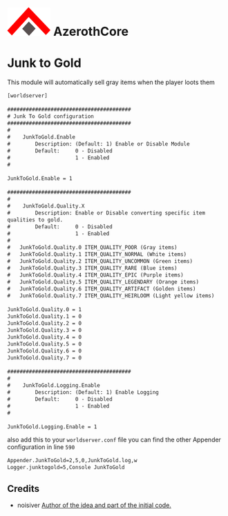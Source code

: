 # ![logo](https://raw.githubusercontent.com/azerothcore/azerothcore.github.io/master/images/logo-github.png) AzerothCore

# Junk to Gold
This module will automatically sell gray items when the player loots them

```
[worldserver]

########################################
# Junk To Gold configuration
########################################
#
#    JunkToGold.Enable
#        Description: (Default: 1) Enable or Disable Module
#        Default:     0 - Disabled
#                     1 - Enabled
#

JunkToGold.Enable = 1

########################################
#
#    JunkToGold.Quality.X
#        Description: Enable or Disable converting specific item qualities to gold.
#        Default:     0 - Disabled
#                     1 - Enabled
#
#   JunkToGold.Quality.0 ITEM_QUALITY_POOR (Gray items)
#   JunkToGold.Quality.1 ITEM_QUALITY_NORMAL (White items)
#   JunkToGold.Quality.2 ITEM_QUALITY_UNCOMMON (Green items)
#   JunkToGold.Quality.3 ITEM_QUALITY_RARE (Blue items)
#   JunkToGold.Quality.4 ITEM_QUALITY_EPIC (Purple items)
#   JunkToGold.Quality.5 ITEM_QUALITY_LEGENDARY (Orange items)
#   JunkToGold.Quality.6 ITEM_QUALITY_ARTIFACT (Golden items)
#   JunkToGold.Quality.7 ITEM_QUALITY_HEIRLOOM (Light yellow items)

JunkToGold.Quality.0 = 1
JunkToGold.Quality.1 = 0
JunkToGold.Quality.2 = 0
JunkToGold.Quality.3 = 0
JunkToGold.Quality.4 = 0
JunkToGold.Quality.5 = 0
JunkToGold.Quality.6 = 0
JunkToGold.Quality.7 = 0

########################################
#
#    JunkToGold.Logging.Enable
#        Description: (Default: 1) Enable Logging
#        Default:     0 - Disabled
#                     1 - Enabled
#

JunkToGold.Logging.Enable = 1
```

also add this to your `worldserver.conf` file you can find the other Appender configuration in line `590`
```
Appender.JunkToGold=2,5,0,JunkToGold.log,w
Logger.junktogold=5,Console JunkToGold
```

## Credits

- noisiver [Author of the idea and part of the initial code.](https://github.com/noisiver/mod-junk-to-gold)
